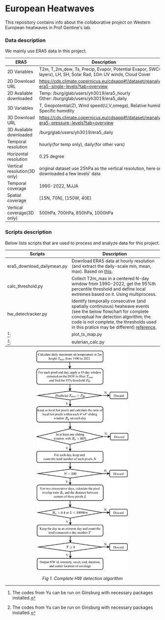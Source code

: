 # European Heatwaves
This repository contains info about the collaborative project on Western European heatwaves in Prof Gentine's lab.


### Data description
We mainly use ERA5 data in this project. 

| ERA5          | Description |
| ---      | ---       |
| 2D Variables        |    T2m, T_2m_dew, Ts, Precip, Evapor, Potential Evapor, SWC(4 layers), LH, SH, Solar Rad, 10m UV winds, Cloud Cover|
| 2D Download URL         |    https://cds.climate.copernicus.eu/cdsapp#!/dataset/reanalysis-era5-single-levels?tab=overview|
| 2D Avaliable downloaded |    Temp: /burg/glab/users/yh3019/era5_hourly <br /> Other: /burg/glab/users/yh3019/era5_daily |
| 3D Variables         | T, Geopotential(Z), Wind speed(U,V,omega), Relative humidity, Specific humidity| 
| 3D Download URL         |   https://cds.climate.copernicus.eu/cdsapp#!/dataset/reanalysis-era5-pressure-levels?tab=overview|
| 3D Avaliable downloaded |   /burg/glab/users/yh3019/era5_daily  |
| Temporal resolution  |    hourly(for temp only), daily(for other vars)      |
| Horizontal resolution   |    0.25 degree |
| Vertical resolution(3D only)   | original dataset use 25hPa as the vertical resolution, here only downloaded a few levels' data |
| Temporal coverage    |    1990-2022, MJJA  |
| Spatial coverage     |    [15N, 70N], [150W, 40E]                 |
| Vertical coverage(3D only)  |    500hPa, 700hPa, 850hPa, 1000hPa                 |


### Scripts description
Below lists scripts that are used to process and analyze data for this project. 
[^_^]: The codes from Yu can be run on Ginsburg with necessary packages installed.

| Scripts     | Description |
| ---      | ---       |
|era5_download_dailymean.py       | Download ERA5 data at hourly resolution (and extract the daily-scale min, mean, max). Based on [this](https://towardsdatascience.com/read-era5-directly-into-memory-with-python-511a2740bba0).|
|calc_threshold.py             | Collect T2m_max in a centered N-day window from 1990-2022, get the 95%th percentile threshold and define local extremes based on it. Using multiprocess.  |
|hw_detectracker.py             | Identify temporally consecutive (and spatially continuous) heatwave events (see the below flowchart for complete conceptual hw detection algorithm; the code is not complete, the thresholds used in this pratice may be different) [reference](https://www.sciencedirect.com/science/article/pii/S221209471930060X?via%3Dihub).  |
[^_^]:|plot_ts_map.py                   | Plot the temporal evolution of variables in three panels; plot maps of soil moisture, temp and wind speed contours.|
[^_^]:|eulerian_calc.py                      | Process Eulerian decomposition and plot the relative contributions.|

[^_^]: !["Complete HW detection algorithm!" 800x500](images/HW_detect_track.png)
[^_^]: ![Complete HW detection algorithm](images/HW_detect_track.png) 

<p align="center">
  <img src="./images/HW_detect_track.png" width="300" />
</p>
<p align="center">
  <em>Fig 1. Complete HW detection algorithm </em>
</p>
